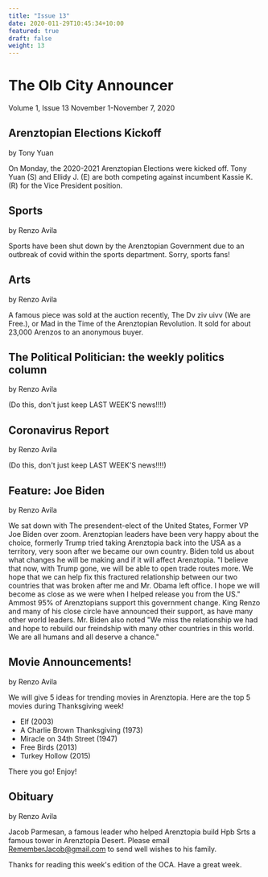 ```yaml
---
title: "Issue 13"
date: 2020-011-29T10:45:34+10:00
featured: true
draft: false
weight: 13
---
```



# The Olb City Announcer
Volume 1, Issue 13 
November 1-November 7, 2020

## Arenztopian Elections Kickoff
by Tony Yuan

On Monday, the 2020-2021 Arenztopian Elections were kicked off. Tony Yuan (S) and Ellidy J. (E) are both competing against incumbent Kassie K. (R) for the Vice President position. 
## Sports
by Renzo Avila

Sports have been shut down by the Arenztopian Government due to an outbreak of covid within the sports department. Sorry, sports fans!

## Arts
by Renzo Avila

A famous piece was sold at the auction recently, The Dv ziv uivv (We are Free.), or Mad in the Time of the Arenztopian Revolution. It sold for about 23,000 Arenzos to an anonymous buyer.

## The Political Politician: the weekly politics column
by Renzo Avila

(Do this, don't just keep LAST WEEK'S news!!!!)

## Coronavirus Report
by Renzo Avila

(Do this, don't just keep LAST WEEK'S news!!!!)

## Feature: Joe Biden
by Renzo Avila

We sat down with The presendent-elect of the United States, Former VP Joe Biden over zoom. Arenztopian leaders have been very happy about the choice, formerly Trump tried taking Arenztopia back into the USA as a territory, very soon after we became our own country.
Biden told us about what changes he will be making and if it will affect Arenztopia. "I believe that now, with Trump gone, we will be able to open trade routes more. We hope that we can help fix this fractured relationship between our two countries that was broken after me and Mr. Obama left office. I hope we will become as close as we were when I helped release you from the US."
Ammost 95% of Arenztopians support this government change. King Renzo and many of his close circle have announced their support, as have many other world leaders. Mr. Biden also noted "We miss the relationship we had and hope to rebuild our freindship with many other countries in this world. We are all humans and all deserve a chance."

## Movie Announcements!
by Renzo Avila

We will give 5 ideas for trending movies in Arenztopia. Here are the top 5 movies during Thanksgiving week!

- Elf (2003)
- A Charlie Brown Thanksgiving (1973)
- Miracle on 34th Street (1947)
- Free Birds (2013)
- Turkey Hollow (2015)

There you go! Enjoy!

## Obituary
by Renzo Avila

Jacob Parmesan, a famous leader who helped Arenztopia build Hpb Srts a famous tower in Arenztopia Desert. Please email RememberJacob@gmail.com to send well wishes to his family.



Thanks for reading this week's edition of the OCA. Have a great week.
